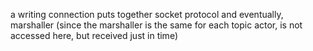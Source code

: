 a writing connection puts together socket protocol and eventually, marshaller (since the marshaller is the same for each topic actor, is not accessed here, but received just in time) 

